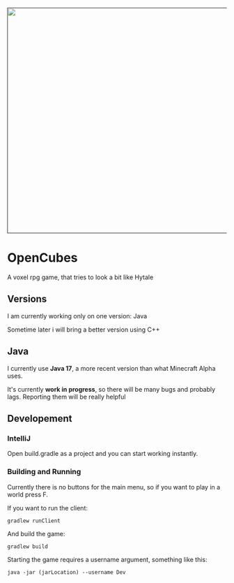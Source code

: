 [<img src="src/main/resources/assets/textures/gui/logo.png" width="517"/>]()

# OpenCubes

A voxel rpg game, that tries to look a bit like Hytale

## Versions

I am currently working only on one version: Java

Sometime later i will bring a better version using C++

## Java
I currently use **Java 17**, a more recent version than what Minecraft Alpha uses.

It's currently **work in progress**, so there will be many bugs and probably lags. Reporting them will be really helpful

## Developement

### IntelliJ

Open build.gradle as a project and you can start working instantly.

### Building and Running

Currently there is no buttons for the main menu, so if you want to play in a world press F.


If you want to run the client:

```
gradlew runClient
```

And build the game:

```
gradlew build
```


Starting the game requires a username argument, something like this:

```
java -jar (jarLocation) --username Dev
```